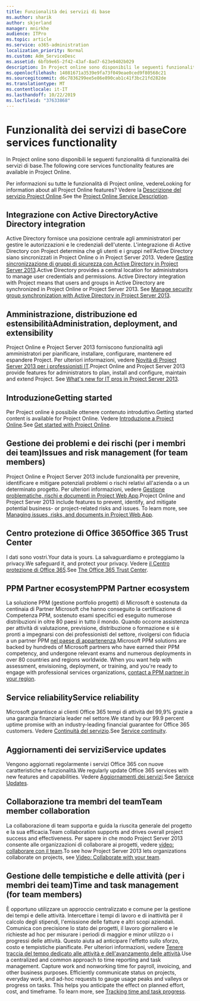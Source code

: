 ```yaml
---
title: Funzionalità dei servizi di base
ms.author: sharik
author: skjerland
manager: mnirkhe
audience: ITPro
ms.topic: article
ms.service: o365-administration
localization_priority: Normal
ms.custom: Adm_ServiceDesc
ms.assetid: 6bfb9e65-2f42-43af-8ad7-623e9402b029
description: In Project online sono disponibili le seguenti funzionalità di funzionalità dei servizi di base.
ms.openlocfilehash: 14081671a3539e9fa73f049eae0ced9f80568c21
ms.sourcegitcommit: d6c7836299ee5e86e890cab1c41f3bc21fd282de
ms.translationtype: MT
ms.contentlocale: it-IT
ms.lasthandoff: 10/22/2019
ms.locfileid: "37633868"
---
```

# <a name="core-services-functionality"></a><span data-ttu-id="9eef3-103">Funzionalità dei servizi di base</span><span class="sxs-lookup"><span data-stu-id="9eef3-103">Core services functionality</span></span>

<span data-ttu-id="9eef3-104">In Project online sono disponibili le seguenti funzionalità di funzionalità dei servizi di base.</span><span class="sxs-lookup"><span data-stu-id="9eef3-104">The following core services functionality features are available in Project Online.</span></span>
  
<span data-ttu-id="9eef3-105">Per informazioni su tutte le funzionalità di Project online, vedere</span><span class="sxs-lookup"><span data-stu-id="9eef3-105">Looking for information about all Project Online features?</span></span> <span data-ttu-id="9eef3-106">Vedere la [Descrizione del servizio Project Online](project-online-service-description.md).</span><span class="sxs-lookup"><span data-stu-id="9eef3-106">See the [Project Online Service Description](project-online-service-description.md).</span></span>
  
## <a name="active-directory-integration"></a><span data-ttu-id="9eef3-107">Integrazione con Active Directory</span><span class="sxs-lookup"><span data-stu-id="9eef3-107">Active Directory integration</span></span>

<span data-ttu-id="9eef3-p102">Active Directory fornisce una posizione centrale agli amministratori per gestire le autorizzazioni e le credenziali dell'utente. L'integrazione di Active Directory con Project determina che gli utenti e i gruppi nell'Active Directory siano sincronizzati in Project Online o in Project Server 2013. Vedere [Gestire sincronizzazione di gruppi di sicurezza con Active Directory in Project Server 2013](https://go.microsoft.com/fwlink/p/?LinkId=402631).</span><span class="sxs-lookup"><span data-stu-id="9eef3-p102">Active Directory provides a central location for administrators to manage user credentials and permissions. Active Directory integration with Project means that users and groups in Active Directory are synchronized in Project Online or Project Server 2013. See [Manage security group synchronization with Active Directory in Project Server 2013](https://go.microsoft.com/fwlink/p/?LinkId=402631).</span></span>
  
## <a name="administration-deployment-and-extensibility"></a><span data-ttu-id="9eef3-111">Amministrazione, distribuzione ed estensibilità</span><span class="sxs-lookup"><span data-stu-id="9eef3-111">Administration, deployment, and extensibility</span></span>

<span data-ttu-id="9eef3-p103">Project Online e Project Server 2013 forniscono funzionalità agli amministratori per pianificare, installare, configurare, mantenere ed espandere Project. Per ulteriori informazioni, vedere [Novità di Project Server 2013 per i professionisti IT](https://go.microsoft.com/fwlink/p/?LinkId=272017).</span><span class="sxs-lookup"><span data-stu-id="9eef3-p103">Project Online and Project Server 2013 provide features for administrators to plan, install and configure, maintain and extend Project. See [What's new for IT pros in Project Server 2013](https://go.microsoft.com/fwlink/p/?LinkId=272017).</span></span>
  
## <a name="getting-started"></a><span data-ttu-id="9eef3-114">Introduzione</span><span class="sxs-lookup"><span data-stu-id="9eef3-114">Getting started</span></span>

<span data-ttu-id="9eef3-115">Per Project online è possibile ottenere contenuto introduttivo.</span><span class="sxs-lookup"><span data-stu-id="9eef3-115">Getting started content is available for Project Online.</span></span> <span data-ttu-id="9eef3-116">Vedere [Introduzione a Project Online](https://support.office.com/en-us/article/Get-started-with-Project-Online-E3E5F64F-ADA5-4F9D-A578-130B2D4E5F11?ui=en-US&amp;rs=en-US&amp;ad=US).</span><span class="sxs-lookup"><span data-stu-id="9eef3-116">See [Get started with Project Online](https://support.office.com/en-us/article/Get-started-with-Project-Online-E3E5F64F-ADA5-4F9D-A578-130B2D4E5F11?ui=en-US&amp;rs=en-US&amp;ad=US).</span></span>
  
## <a name="issues-and-risk-management-for-team-members"></a><span data-ttu-id="9eef3-117">Gestione dei problemi e dei rischi (per i membri dei team)</span><span class="sxs-lookup"><span data-stu-id="9eef3-117">Issues and risk management (for team members)</span></span>

<span data-ttu-id="9eef3-p105">Project Online e Project Server 2013 include funzionalità per prevenire, identificare e mitigare potenziali problemi o rischi relativi all'azienda o a un determinato progetto. Per ulteriori informazioni, vedere [Gestione problematiche, rischi e documenti in Project Web App](https://go.microsoft.com/fwlink/?LinkId=402634).</span><span class="sxs-lookup"><span data-stu-id="9eef3-p105">Project Online and Project Server 2013 include features to prevent, identify, and mitigate potential business- or project-related risks and issues. To learn more, see [Managing issues, risks, and documents in Project Web App](https://go.microsoft.com/fwlink/?LinkId=402634).</span></span>
  
## <a name="office-365-trust-center"></a><span data-ttu-id="9eef3-120">Centro protezione di Office 365</span><span class="sxs-lookup"><span data-stu-id="9eef3-120">Office 365 Trust Center</span></span>

<span data-ttu-id="9eef3-121">I dati sono vostri.</span><span class="sxs-lookup"><span data-stu-id="9eef3-121">Your data is yours.</span></span> <span data-ttu-id="9eef3-122">La salvaguardiamo e proteggiamo la privacy.</span><span class="sxs-lookup"><span data-stu-id="9eef3-122">We safeguard it, and protect your privacy.</span></span> <span data-ttu-id="9eef3-123">Vedere [il Centro protezione di Office 365](https://go.microsoft.com/fwlink/?LinkId=402637).</span><span class="sxs-lookup"><span data-stu-id="9eef3-123">See [The Office 365 Trust Center](https://go.microsoft.com/fwlink/?LinkId=402637).</span></span>
  
## <a name="ppm-partner-ecosystem"></a><span data-ttu-id="9eef3-124">PPM Partner ecosystem</span><span class="sxs-lookup"><span data-stu-id="9eef3-124">PPM Partner ecosystem</span></span>

<span data-ttu-id="9eef3-p107">La soluzione PPM (gestione portfolio progetti) di Microsoft è sostenuta da centinaia di Partner Microsoft che hanno conseguito la certificazione di Competenza PPM, sostenuto esami specifici ed eseguito numerose distribuzioni in oltre 80 paesi in tutto il mondo. Quando occorre assistenza per attività di valutazione, previsione, distribuzione o formazione e si è pronti a impegnarsi con dei professionisti del settore, rivolgersi con fiducia a un partner PPM [nel paese di appartenenza](https://go.microsoft.com/fwlink/p/?LinkId=272646).</span><span class="sxs-lookup"><span data-stu-id="9eef3-p107">Microsoft PPM solutions are backed by hundreds of Microsoft partners who have earned their PPM competency, and undergone relevant exams and numerous deployments in over 80 countries and regions worldwide. When you want help with assessment, envisioning, deployment, or training, and you're ready to engage with professional services organizations, [contact a PPM partner in your region](https://go.microsoft.com/fwlink/p/?LinkId=272646).</span></span>
  
## <a name="service-reliability"></a><span data-ttu-id="9eef3-127">Service reliability</span><span class="sxs-lookup"><span data-stu-id="9eef3-127">Service reliability</span></span>

<span data-ttu-id="9eef3-128">Microsoft garantisce ai clienti Office 365 tempi di attività del 99,9% grazie a una garanzia finanziaria leader nel settore.</span><span class="sxs-lookup"><span data-stu-id="9eef3-128">We stand by our 99.9 percent uptime promise with an industry-leading financial guarantee for Office 365 customers.</span></span> <span data-ttu-id="9eef3-129">Vedere [Continuità del servizio](https://go.microsoft.com/fwlink/?LinkId=402653).</span><span class="sxs-lookup"><span data-stu-id="9eef3-129">See [Service continuity](https://go.microsoft.com/fwlink/?LinkId=402653).</span></span>
  
## <a name="service-updates"></a><span data-ttu-id="9eef3-130">Aggiornamenti dei servizi</span><span class="sxs-lookup"><span data-stu-id="9eef3-130">Service updates</span></span>

<span data-ttu-id="9eef3-131">Vengono aggiornati regolarmente i servizi Office 365 con nuove caratteristiche e funzionalità.</span><span class="sxs-lookup"><span data-stu-id="9eef3-131">We regularly update Office 365 services with new features and capabilities.</span></span> <span data-ttu-id="9eef3-132">Vedere [Aggiornamenti dei servizi](../office-365-platform-service-description/service-updates.md).</span><span class="sxs-lookup"><span data-stu-id="9eef3-132">See [Service Updates](../office-365-platform-service-description/service-updates.md).</span></span>
  
## <a name="team-member-collaboration"></a><span data-ttu-id="9eef3-133">Collaborazione tra membri del team</span><span class="sxs-lookup"><span data-stu-id="9eef3-133">Team member collaboration</span></span>

<span data-ttu-id="9eef3-134">La collaborazione di team supporta e guida la riuscita generale del progetto e la sua efficacia.</span><span class="sxs-lookup"><span data-stu-id="9eef3-134">Team collaboration supports and drives overall project success and effectiveness.</span></span> <span data-ttu-id="9eef3-135">Per sapere in che modo Project Server 2013 consente alle organizzazioni di collaborare ai progetti, vedere [video: collaborare con il team](https://go.microsoft.com/fwlink/?LinkId=402628).</span><span class="sxs-lookup"><span data-stu-id="9eef3-135">To see how Project Server 2013 lets organizations collaborate on projects, see [Video: Collaborate with your team](https://go.microsoft.com/fwlink/?LinkId=402628).</span></span>
  
## <a name="time-and-task-management-for-team-members"></a><span data-ttu-id="9eef3-136">Gestione delle tempistiche e delle attività (per i membri dei team)</span><span class="sxs-lookup"><span data-stu-id="9eef3-136">Time and task management (for team members)</span></span>

<span data-ttu-id="9eef3-p111">È opportuno utilizzare un approccio centralizzato e comune per la gestione dei tempi e delle attività. Intercettare i tempi di lavoro e di inattività per il calcolo degli stipendi, l'emissione delle fatture e altri scopi aziendali. Comunica con precisione lo stato dei progetti, il lavoro giornaliero e le richieste ad hoc per misurare i periodi di maggior e minor utilizzo o i progressi delle attività. Questo aiuta ad anticipare l'effetto sullo sforzo, costo e tempistiche pianificate. Per ulteriori informazioni, vedere [Tenere traccia del tempo dedicato alle attività e dell'avanzamento delle attività](https://go.microsoft.com/fwlink/p/?LinkId=271321).</span><span class="sxs-lookup"><span data-stu-id="9eef3-p111">Use a centralized and common approach to time reporting and task management. Capture work and nonworking time for payroll, invoicing, and other business purposes. Efficiently communicate status on projects, everyday work, and ad-hoc requests to gauge usage peaks and valleys or progress on tasks. This helps you anticipate the effect on planned effort, cost, and timeframe. To learn more, see [Tracking time and task progress](https://go.microsoft.com/fwlink/p/?LinkId=271321).</span></span>
  